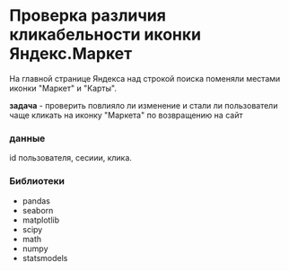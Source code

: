 # Проверка различия кликабельности иконки Яндекс.Маркет

На главной странице Яндекса над строкой поиска поменяли местами иконки "Маркет" и "Карты".

**задача** - проверить повлияло ли изменение и стали ли пользователи чаще кликать на иконку "Маркета" по возвращению на сайт

### **данные**  
id пользователя, сесиии, клика.

### Библиотеки
- pandas
- seaborn
- matplotlib
- scipy
- math
- numpy
- statsmodels
